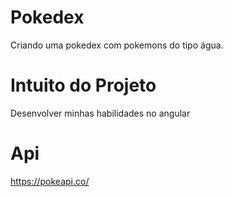 # Pokedex

Criando uma pokedex com pokemons do tipo água.

# Intuito do Projeto

Desenvolver minhas habilidades no angular

# Api

https://pokeapi.co/